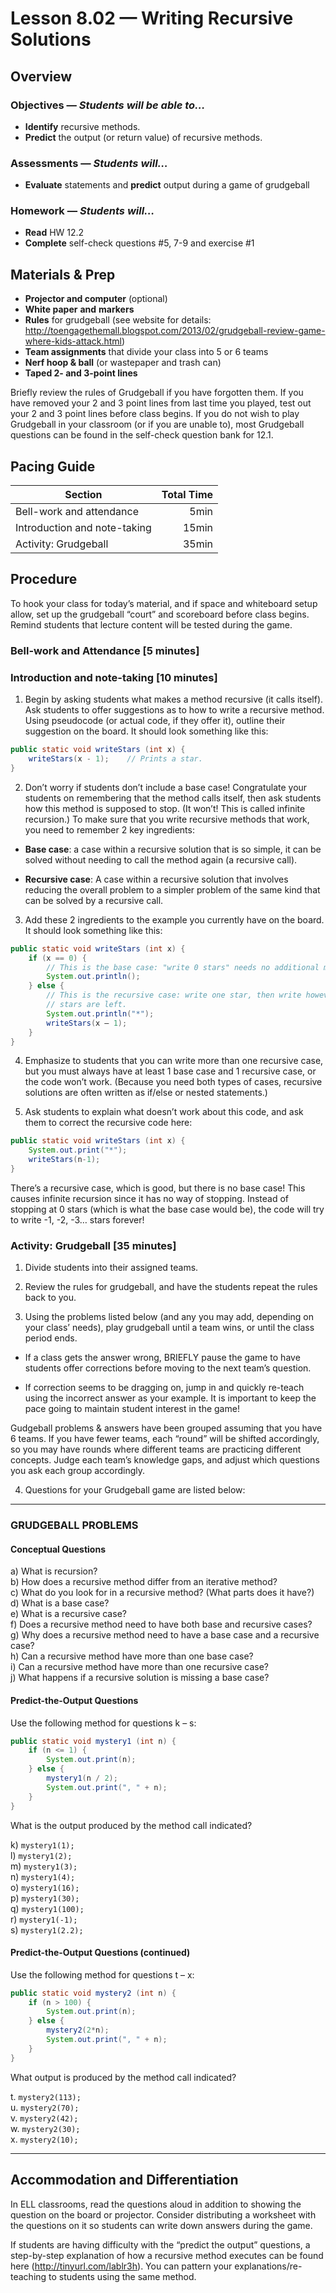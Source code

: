Lesson 8.02 — Writing Recursive Solutions
====================================================================================================

Overview
--------
### Objectives — _Students will be able to…_
-   **Identify** recursive methods.
-   **Predict** the output (or return value) of recursive methods.

### Assessments — _Students will…_
-   **Evaluate** statements and **predict** output during a game of grudgeball

### Homework — _Students will…_
-   **Read** HW 12.2
-   **Complete** self-check questions \#5, 7-9 and exercise \#1


Materials & Prep
----------------
- **Projector and computer** (optional)
- **White paper** **and** **markers**
- **Rules** for grudgeball (see website for details:
  <http://toengagethemall.blogspot.com/2013/02/grudgeball-review-game-where-kids-attack.html>)
- **Team assignments** that divide your class into 5 or 6 teams
- **Nerf hoop & ball** (or wastepaper and trash can)
- **Taped 2- and 3-point lines**

Briefly review the rules of Grudgeball if you have forgotten them. If you have removed your 2 and 3
point lines from last time you played, test out your 2 and 3 point lines before class begins. If you
do not wish to play Grudgeball in your classroom (or if you are unable to), most Grudgeball
questions can be found in the self-check question bank for 12.1.


Pacing Guide
------------
| Section                      | Total Time |
|------------------------------|-----------:|
| Bell-work and attendance     |       5min |
| Introduction and note-taking |      15min |
| Activity: Grudgeball         |      35min |


Procedure
---------
To hook your class for today’s material, and if space and whiteboard setup allow, set up the
grudgeball “court” and scoreboard before class begins. Remind students that lecture content will be
tested during the game.

### Bell-work and Attendance \[5 minutes\]

### Introduction and note-taking \[10 minutes\]

1. Begin by asking students what makes a method recursive (it calls itself). Ask students to offer
  suggestions as to how to write a recursive method. Using pseudocode (or actual code, if they offer
  it), outline their suggestion on the board. It should look something like this:

  ``` Java
  public static void writeStars (int x) {
      writeStars(x - 1);    // Prints a star.
  }
  ```

2. Don’t worry if students don’t include a base case! Congratulate your students on remembering that
  the method calls itself, then ask students how this method is supposed to stop. (It won’t! This is
  called infinite recursion.) To make sure that you write recursive methods that work, you need to
  remember 2 key ingredients:

  - **Base case**: a case within a recursive solution that is so simple, it can be solved without
    needing to call the method again (a recursive call).

  - **Recursive case**: A case within a recursive solution that involves reducing the overall
    problem to a simpler problem of the same kind that can be solved by a recursive call.

3. Add these 2 ingredients to the example you currently have on the board. It should look something
  like this:

  ``` Java
  public static void writeStars (int x) {
      if (x == 0) {
          // This is the base case: "write 0 stars" needs no additional method.
          System.out.println();
      } else {
          // This is the recursive case: write one star, then write however many
          // stars are left.
          System.out.println("*");
          writeStars(x – 1);
      }
  }
  ```

4. Emphasize to students that you can write more than one recursive case, but you must always have
  at least 1 base case and 1 recursive case, or the code won’t work. (Because you need both types of
  cases, recursive solutions are often written as if/else or nested statements.)

5. Ask students to explain what doesn’t work about this code, and ask them to correct the recursive
  code here:

  ``` Java
  public static void writeStars (int x) {
      System.out.print("*");
      writeStars(n-1);
  }
  ```

  There’s a recursive case, which is good, but there is no base case! This causes infinite recursion
  since it has no way of stopping. Instead of stopping at 0 stars (which is what the base case would
  be), the code will try to write -1, -2, -3… stars forever!

### Activity: Grudgeball \[35 minutes\]

1. Divide students into their assigned teams.

2. Review the rules for grudgeball, and have the students repeat the rules back to you.

3. Using the problems listed below (and any you may add, depending on your class’ needs), play
  grudgeball until a team wins, or until the class period ends.

  - If a class gets the answer wrong, BRIEFLY pause the game to have students offer corrections
    before moving to the next team’s question.

  - If correction seems to be dragging on, jump in and quickly re-teach using the incorrect answer
    as your example. It is important to keep the pace going to maintain student interest in the
    game!

  Gudgeball problems & answers have been grouped assuming that you have 6 teams. If you have fewer
  teams, each “round” will be shifted accordingly, so you may have rounds where different teams are
  practicing different concepts. Judge each team’s knowledge gaps, and adjust which questions you ask
  each group accordingly.

4. Questions for your Grudgeball game are listed below:

----------------------------------------------------------------------------------------------------

### GRUDGEBALL PROBLEMS

#### Conceptual Questions

a) What is recursion?<br>
b) How does a recursive method differ from an iterative method?<br>
c) What do you look for in a recursive method? (What parts does it have?)<br>
d) What is a base case?<br>
e) What is a recursive case?<br>
f) Does a recursive method need to have both base and recursive cases?<br>
g) Why does a recursive method need to have a base case and a recursive case?<br>
h) Can a recursive method have more than one base case?<br>
i) Can a recursive method have more than one recursive case?<br>
j) What happens if a recursive solution is missing a base case?

#### Predict-the-Output Questions

Use the following method for questions k – s:

``` Java
public static void mystery1 (int n) {
    if (n <= 1) {
        System.out.print(n);
    } else {
        mystery1(n / 2);
        System.out.print(", " + n);
    }
}
```

What is the output produced by the method call indicated?

k) `mystery1(1);`<br>
l) `mystery1(2);`<br>
m) `mystery1(3);`<br>
n) `mystery1(4);`<br>
o) `mystery1(16);`<br>
p) `mystery1(30);`<br>
q) `mystery1(100);`<br>
r) `mystery1(-1);`<br>
s) `mystery1(2.2);`

#### Predict-the-Output Questions (continued)

Use the following method for questions t – x:

``` Java
public static void mystery2 (int n) {
    if (n > 100) {
        System.out.print(n);
    } else {
        mystery2(2*n);
        System.out.print(", " + n);
    }
}
```

What output is produced by the method call indicated?

t. `mystery2(113);`<br>
u. `mystery2(70);`<br>
v. `mystery2(42);`<br>
w. `mystery2(30);`<br>
x. `mystery2(10);`

----------------------------------------------------------------------------------------------------


Accommodation and Differentiation
---------------------------------
In ELL classrooms, read the questions aloud in addition to showing the question on the board or
projector. Consider distributing a worksheet with the questions on it so students can write down
answers during the game.

If students are having difficulty with the “predict the output” questions, a step-by-step
explanation of how a recursive method executes can be found here (<http://tinyurl.com/lablr3h>). You
can pattern your explanations/re-teaching to students using the same method.
